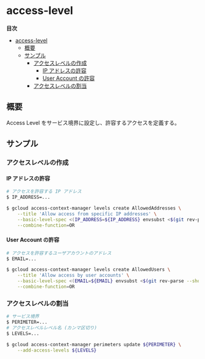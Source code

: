 # access-level

**目次**

<!-- TOC -->

- [access-level](#access-level)
    - [概要](#概要)
    - [サンプル](#サンプル)
        - [アクセスレベルの作成](#アクセスレベルの作成)
            - [IP アドレスの許容](#ip-アドレスの許容)
            - [User Account の許容](#user-account-の許容)
        - [アクセスレベルの割当](#アクセスレベルの割当)

<!-- /TOC -->

## 概要

Access Level をサービス境界に設定し、許容するアクセスを定義する。

## サンプル

### アクセスレベルの作成

#### IP アドレスの許容

```bash
# アクセスを許容する IP アドレス
$ IP_ADDRESS=...

$ gcloud access-context-manager levels create AllowedAddresses \
    --title 'Allow access from specific IP addresses' \
    --basic-level-spec <(IP_ADDRESS=${IP_ADDRESS} envsubst <$(git rev-parse --show-toplevel)/access-level/ip.yaml) \
    --combine-function=OR
```

#### User Account の許容

```bash
# アクセスを許容するユーザアカウントのアドレス
$ EMAIL=...

$ gcloud access-context-manager levels create AllowedUsers \
    --title 'Allow access by user accounts' \
    --basic-level-spec <(EMAIL=${EMAIL} envsubst <$(git rev-parse --show-toplevel)/access-level/user.yaml) \
    --combine-function=OR
```

### アクセスレベルの割当

```bash
# サービス境界
$ PERIMETER=...
# アクセスレベルレベル名 (カンマ区切り)
$ LEVELS=...

$ gcloud access-context-manager perimeters update ${PERIMETER} \
    --add-access-levels ${LEVELS}
```
